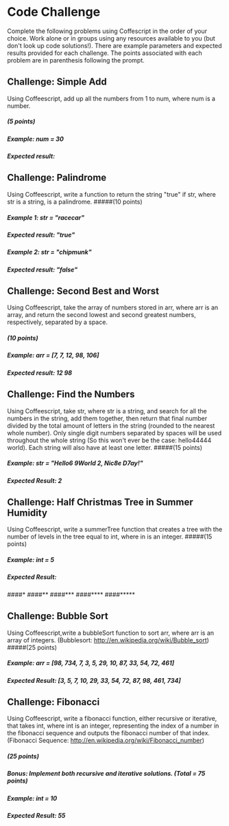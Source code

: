# Code Challenge
Complete the following problems using Coffescript in the order of your choice. Work alone or in groups using any resources available to you (but don't look up code solutions!).
There are example parameters and expected results provided for each challenge. The points associated with each problem are in parenthesis following the prompt.

## Challenge: Simple Add 
Using Coffeescript, add up all the numbers from 1 to num, where num is a number.
##### (5 points)
##### Example: num = 30
##### Expected result: 

## Challenge: Palindrome 
Using Coffeescript, write a function to return the string "true" if str, where str is a string, is a palindrome.
#####(10 points)
##### Example 1: str = "racecar"
##### Expected result: "true"
##### Example 2: str = "chipmunk"
##### Expected result: "false"

## Challenge: Second Best and Worst
Using Coffeescript, take the array of numbers stored in arr, where arr is an array, and return the second lowest and second greatest numbers, respectively, separated by a space. 
##### (10 points)
##### Example: arr = [7, 7, 12, 98, 106]
##### Expected result: 12 98

## Challenge: Find the Numbers
Using Coffeescript, take str, where str is a string, and search for all the numbers in the string, add them together, then return that final number divided by the total amount of letters in the string (rounded to the nearest whole number). Only single digit numbers separated by spaces will be used throughout the whole string (So this won't ever be the case: hello44444 world). Each string will also have at least one letter.
#####(15 points)
##### Example: str = "Hello6 9World 2, Nic8e D7ay!"
##### Expected Result: 2

## Challenge: Half Christmas Tree in Summer Humidity
Using Coffeescript, write a summerTree function that creates a tree with the number of levels in the tree equal to int, where in is an integer. 
#####(15 points)
##### Example: int = 5
##### Expected Result:
####*
####**
####***
####****
####*****

## Challenge: Bubble Sort
Using Coffeescript,write a bubbleSort function to sort arr, where arr is an array of integers. (Bubblesort: http://en.wikipedia.org/wiki/Bubble_sort) 
#####(25 points)
##### Example: arr = [98, 734, 7, 3, 5, 29, 10, 87, 33, 54, 72, 461]
##### Expected Result: [3, 5, 7, 10, 29, 33, 54, 72, 87, 98, 461, 734]

## Challenge: Fibonacci
Using Coffeescript, write a fibonacci function, either recursive or iterative, that takes int, where int is an integer, representing the index of a number in the fibonacci sequence and outputs the fibonacci number of that index. (Fibonacci Sequence: http://en.wikipedia.org/wiki/Fibonacci_number)
##### (25 points)
##### Bonus: Implement both recursive and iterative solutions. (Total = 75 points)
##### Example: int = 10
##### Expected Result: 55




